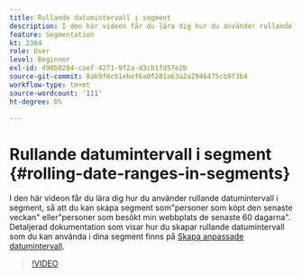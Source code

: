 ```yaml
---
title: Rullande datumintervall i segment
description: I den här videon får du lära dig hur du använder rullande datumintervall i segment, så att du kan skapa segment som"personer som köpt den senaste veckan" eller"personer som besökt min webbplats de senaste 60 dagarna".
feature: Segmentation
kt: 2304
role: User
level: Beginner
exl-id: d90b0284-caef-4271-9f2a-d3cb1fd57e2b
source-git-commit: 8ab9f8cb1ebef6a0f281a63a2a2946475cb9f3b4
workflow-type: tm+mt
source-wordcount: '111'
ht-degree: 0%

---
```


# Rullande datumintervall i segment {#rolling-date-ranges-in-segments}

I den här videon får du lära dig hur du använder rullande datumintervall i segment, så att du kan skapa segment som&quot;personer som köpt den senaste veckan&quot; eller&quot;personer som besökt min webbplats de senaste 60 dagarna&quot;. Detaljerad dokumentation som visar hur du skapar rullande datumintervall som du kan använda i dina segment finns på [Skapa anpassade datumintervall](https://experienceleague.adobe.com/docs/analytics/analyze/analysis-workspace/components/calendar-date-ranges/custom-date-ranges.html).

>[!VIDEO](https://video.tv.adobe.com/v/25403/?quality=12&learn=on)
